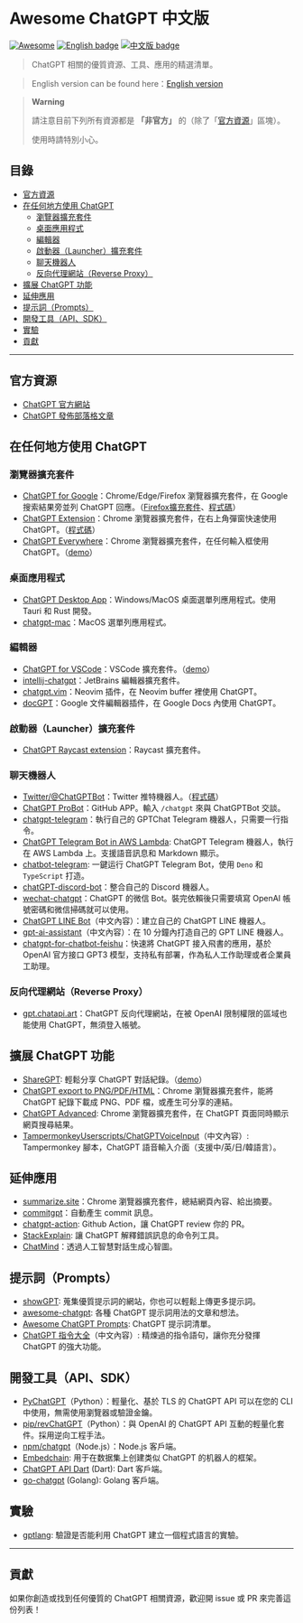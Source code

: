 # Awesome ChatGPT 中文版

[![Awesome](https://awesome.re/badge.svg)](https://awesome.re) [![English badge](https://img.shields.io/badge/%E8%8B%B1%E6%96%87-English-blue)](./README.md) [![中文版 badge](https://img.shields.io/badge/%E4%B8%AD%E6%96%87-Traditional%20Chinese-blue)](./README-zh-TW.md)

> ChatGPT 相關的優質資源、工具、應用的精選清單。

> English version can be found here：[English version](./README.md)

> **Warning**
>
> 請注意目前下列所有資源都是 **「非官方」** 的（除了「[官方資源](#官方資源)」區塊）。
>
> 使用時請特別小心。

## 目錄

- [官方資源](#官方資源)
- [在任何地方使用 ChatGPT](#在任何地方使用-chatgpt)
    - [瀏覽器擴充套件](#瀏覽器擴充套件)
    - [桌面應用程式](#桌面應用程式)
    - [編輯器](#編輯器)
    - [啟動器（Launcher）擴充套件](#啟動器launcher擴充套件)
    - [聊天機器人](#聊天機器人)
    - [反向代理網站（Reverse Proxy）](#反向代理網站reverse-proxy)
- [擴展 ChatGPT 功能](#擴展-chatgpt-功能)
- [延伸應用](#延伸應用)
- [提示詞（Prompts）](#提示詞prompts)
- [開發工具（API、SDK）](#開發工具apisdk)
- [實驗](#實驗)
- [貢獻](#貢獻)

---

## 官方資源

- [ChatGPT 官方網站](https://chat.openai.com/)
- [ChatGPT 發佈部落格文章](https://openai.com/blog/chatgpt/)

## 在任何地方使用 ChatGPT

### 瀏覽器擴充套件

- [ChatGPT for Google](https://chrome.google.com/webstore/detail/chatgpt-for-google/jgjaeacdkonaoafenlfkkkmbaopkbilf)：Chrome/Edge/Firefox 瀏覽器擴充套件，在 Google 搜索結果旁並列 ChatGPT 回應。（[Firefox擴充套件](https://addons.mozilla.org/en-US/firefox/addon/chatgpt-for-google/)、[程式碼](https://github.com/wong2/chat-gpt-google-extension)）
- [ChatGPT Extension](https://chrome.google.com/webstore/detail/chatgpt-chrome-extension/cdjifpfganmhoojfclednjdnnpooaojb)：Chrome 瀏覽器擴充套件，在右上角彈窗快速使用 ChatGPT。（[程式碼](https://github.com/kazuki-sf/ChatGPT_Extension)）
- [ChatGPT Everywhere](https://github.com/gragland/chatgpt-everywhere)：Chrome 瀏覽器擴充套件，在任何輸入框使用 ChatGPT。（[demo](https://twitter.com/gabe_ragland/status/1599466486422470656)）

### 桌面應用程式

- [ChatGPT Desktop App](https://github.com/sonnylazuardi/chatgpt-desktop)：Windows/MacOS 桌面選單列應用程式。使用 Tauri 和 Rust 開發。
- [chatgpt-mac](https://github.com/vincelwt/chatgpt-mac)：MacOS 選單列應用程式。

### 編輯器

- [ChatGPT for VSCode](https://github.com/mpociot/chatgpt-vscode)：VSCode 擴充套件。（[demo](https://twitter.com/marcelpociot/status/1599180144551526400)）
- [intellij-chatgpt](https://github.com/LiLittleCat/intellij-chatgpt)：JetBrains 編輯器擴充套件。
- [chatgpt.vim](https://github.com/terror/chatgpt.nvim)：Neovim 插件，在 Neovim buffer 裡使用 ChatGPT。
- [docGPT](https://github.com/cesarhuret/docGPT)：Google 文件編輯器插件，在 Google Docs 內使用 ChatGPT。

### 啟動器（Launcher）擴充套件

- [ChatGPT Raycast extension](https://github.com/abielzulio/chatgpt-raycast)：Raycast 擴充套件。

### 聊天機器人

- [Twitter/@ChatGPTBot](https://twitter.com/ChatGPTBot)：Twitter 推特機器人。（[程式碼](https://github.com/transitive-bullshit/chatgpt-twitter-bot)）
- [ChatGPT ProBot](https://github.com/oceanlvr/ChatGPTBot)：GitHub APP。輸入 `/chatgpt` 來與 ChatGPTBot 交談。
- [chatgpt-telegram](https://github.com/m1guelpf/chatgpt-telegram)：執行自己的 GPTChat Telegram 機器人，只需要一行指令。
- [ChatGPT Telegram Bot in AWS Lambda](https://github.com/franalgaba/chatgpt-telegram-bot-serverless): ChatGPT Telegram 機器人，執行在 AWS Lambda 上。支援語音訊息和 Markdown 顯示。
- [chatbot-telegram](https://github.com/Ciyou/chatbot-telegram): 一鍵运行 ChatGPT Telegram Bot，使用 `Deno` 和 `TypeScript` 打造。
- [chatGPT-discord-bot](https://github.com/Zero6992/chatGPT-discord-bot)：整合自己的 Discord 機器人。
- [wechat-chatgpt](https://github.com/fuergaosi233/wechat-chatgpt)：ChatGPT 的微信 Bot。裝完依賴後只需要填寫 OpenAI 帳號密碼和微信掃碼就可以使用。
- [ChatGPT LINE Bot](https://github.com/isdaviddong/chatGPTLineBot)（中文內容）：建立自己的 ChatGPT LINE 機器人。
- [gpt-ai-assistant](https://github.com/memochou1993/gpt-ai-assistant)（中文內容）：在 10 分鐘內打造自己的 GPT LINE 機器人。
- [chatgpt-for-chatbot-feishu](https://github.com/go-zoox/chatgpt-for-chatbot-feishu)：快速將 ChatGPT 接入飛書的應用，基於 OpenAI 官方接口 GPT3 模型，支持私有部署，作為私人工作助理或者企業員工助理。

### 反向代理網站（Reverse Proxy）

- [gpt.chatapi.art](https://gpt.chatapi.art/)：ChatGPT 反向代理網站，在被 OpenAI 限制權限的區域也能使用 ChatGPT，無須登入帳號。

## 擴展 ChatGPT 功能

- [ShareGPT](https://sharegpt.com/): 輕鬆分享 ChatGPT 對話紀錄。（[demo](https://twitter.com/steventey/status/1599816553490366464)）
- [ChatGPT export to PNG/PDF/HTML](https://github.com/liady/ChatGPT-pdf)：Chrome 瀏覽器擴充套件，能將 ChatGPT 紀錄下載成 PNG、PDF 檔，或產生可分享的連結。
- [ChatGPT Advanced](https://github.com/qunash/chatgpt-advanced): Chrome 瀏覽器擴充套件，在 ChatGPT 頁面同時顯示網頁搜尋結果。
- [TampermonkeyUserscripts/ChatGPTVoiceInput](https://github.com/doggy8088/TampermonkeyUserscripts/blob/main/src/ChatGPTVoiceInput.user.js?fbclid=IwAR2sYE_CIOTdhNlRqaYwJ3eh-foa4O7ZHukYcc1dXLcU8IHLIDOt52gdAdQ)（中文內容）: Tampermonkey 腳本，ChatGPT 語音輸入介面（支援中/英/日/韓語言）。

## 延伸應用

- [summarize.site](https://chrome.google.com/webstore/detail/summarize/lmhkmibdclhibdooglianggbnhcbcjeh)：Chrome 瀏覽器擴充套件，總結網頁內容、給出摘要。
- [commitgpt](https://github.com/RomanHotsiy/commitgpt)：自動產生 commit 訊息。
- [chatgpt-action](https://github.com/kxxt/chatgpt-action): Github Action，讓 ChatGPT review 你的 PR。
- [StackExplain](https://github.com/shobrook/stackexplain): 讓 ChatGPT 解釋錯誤訊息的命令列工具。
- [ChatMind](https://www.chatmind.tech/)：透過人工智慧對話生成心智圖。

## 提示詞（Prompts）

- [showGPT](https://showgpt.co/): 蒐集優質提示詞的網站，你也可以輕鬆上傳更多提示詞。
- [awesome-chatgpt](https://github.com/saharmor/awesome-chatgpt): 各種 ChatGPT 提示詞用法的文章和想法。
- [Awesome ChatGPT Prompts](https://github.com/f/awesome-chatgpt-prompts): ChatGPT 提示詞清單。
- [ChatGPT 指令大全](https://www.explainthis.io/zh-hant/chatgpt)（中文內容）: 精煉過的指令語句，讓你充分發揮 ChatGPT 的強大功能。

## 開發工具（API、SDK）

- [PyChatGPT](https://github.com/rawandahmad698/PyChatGPT)（Python）：輕量化、基於 TLS 的 ChatGPT API 可以在您的 CLI 中使用，無需使用瀏覽器或驗證金鑰。
- [pip/revChatGPT](https://github.com/acheong08/ChatGPT)（Python）：與 OpenAI 的 ChatGPT API 互動的輕量化套件。採用逆向工程手法。
- [npm/chatgpt](https://github.com/transitive-bullshit/chatgpt-api)（Node.js）：Node.js 客戶端。
- [Embedchain](https://github.com/embedchain/embedchain): 用于在数据集上创建类似 ChatGPT 的机器人的框架。
- [ChatGPT API Dart](https://github.com/MisterJimson/chatgpt_api_dart) (Dart): Dart 客戶端。
- [go-chatgpt](https://github.com/abhayptp/go-chatgpt) (Golang): Golang 客戶端。

## 實驗

- [gptlang](https://github.com/forrestchang/gptlang): 驗證是否能利用 ChatGPT 建立一個程式語言的實驗。

---

## 貢獻

如果你創造或找到任何優質的 ChatGPT 相關資源，歡迎開 issue 或 PR 來完善這份列表！

